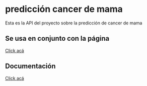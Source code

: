 
# predicción cancer de mama

Esta es la API del proyecto sobre la predicción de cancer de mama

## Se usa en conjunto con la página

[Click acá]([https://www.notion.so/Manual-de-usuario-f9fe49e2137f46829f1296f13accc515?pvs=4](https://jeantpdev.github.io/prueba-cancer-mama/))

## Documentación

[Click acá](https://www.notion.so/Manual-de-usuario-f9fe49e2137f46829f1296f13accc515?pvs=4)
